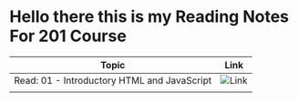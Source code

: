 # Hello there this is my Reading Notes For 201 Course 

| Topic      | Link |
| ---------- | ----------- |
|   Read: 01 - Introductory HTML and JavaScript          |   ![Link](  https://hamzaltuc.github.io/Reading_Notes-201/Class-01)   |
|    |       |
